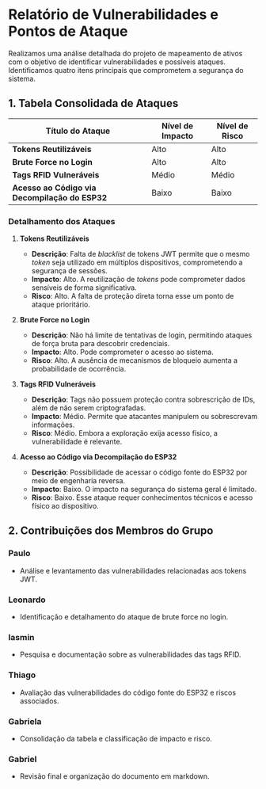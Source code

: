 # Relatório de Vulnerabilidades e Pontos de Ataque

Realizamos uma análise detalhada do projeto de mapeamento de ativos com o objetivo de identificar vulnerabilidades e possíveis ataques. Identificamos quatro itens principais que comprometem a segurança do sistema.

## 1. Tabela Consolidada de Ataques

| **Título do Ataque**                             | **Nível de Impacto** | **Nível de Risco** |
|--------------------------------------------------|------------------------|----------------------|
| **Tokens Reutilizáveis**                          | Alto                   | Alto                 |
| **Brute Force no Login**                         | Alto                   | Alto                 |
| **Tags RFID Vulneráveis**                        | Médio                 | Médio               |
| **Acesso ao Código via Decompilação do ESP32**  | Baixo                  | Baixo                |

### Detalhamento dos Ataques

1. **Tokens Reutilizáveis**
   - **Descrição**: Falta de *blacklist* de tokens JWT permite que o mesmo *token* seja utilizado em múltiplos dispositivos, comprometendo a segurança de sessões.
   - **Impacto**: Alto. A reutilização de *tokens* pode comprometer dados sensíveis de forma significativa.
   - **Risco**: Alto. A falta de proteção direta torna esse um ponto de ataque prioritário.

2. **Brute Force no Login**
   - **Descrição**: Não há limite de tentativas de login, permitindo ataques de força bruta para descobrir credenciais.
   - **Impacto**: Alto. Pode comprometer o acesso ao sistema.
   - **Risco**: Alto. A ausência de mecanismos de bloqueio aumenta a probabilidade de ocorrência.

3. **Tags RFID Vulneráveis**
   - **Descrição**: Tags não possuem proteção contra sobrescrição de IDs, além de não serem criptografadas.
   - **Impacto**: Médio. Permite que atacantes manipulem ou sobrescrevam informações.
   - **Risco**: Médio. Embora a exploração exija acesso físico, a vulnerabilidade é relevante.

4. **Acesso ao Código via Decompilação do ESP32**
   - **Descrição**: Possibilidade de acessar o código fonte do ESP32 por meio de engenharia reversa.
   - **Impacto**: Baixo. O impacto na segurança do sistema geral é limitado.
   - **Risco**: Baixo. Esse ataque requer conhecimentos técnicos e acesso físico ao dispositivo.

## 2. Contribuições dos Membros do Grupo

### Paulo
- Análise e levantamento das vulnerabilidades relacionadas aos tokens JWT.

### Leonardo
- Identificação e detalhamento do ataque de brute force no login.

### Iasmin
- Pesquisa e documentação sobre as vulnerabilidades das tags RFID.

### Thiago
- Avaliação das vulnerabilidades do código fonte do ESP32 e riscos associados.

### Gabriela
- Consolidação da tabela e classificação de impacto e risco.

### Gabriel
- Revisão final e organização do documento em markdown.